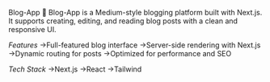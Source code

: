 Blog-App 📝
Blog-App is a Medium-style blogging platform built with Next.js. It supports creating, editing, and reading blog posts with a clean and responsive UI.

*Features*
->Full-featured blog interface
->Server-side rendering with Next.js
->Dynamic routing for posts
->Optimized for performance and SEO

*Tech Stack*
->Next.js
->React
->Tailwind
